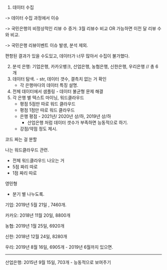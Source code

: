 1. 데이터 수집

-> 데이터 수집 과정에서 이슈

-> 국민은행의 비정상적인 리뷰 수
증거: 3월 리뷰수 비교
OR 가능하면 이전 달 리뷰 수와 비교. 

-> 국민은행 리뷰이벤트 이슈 발생, 분석 제외.

편항된 결과가 있을 수도있고, 데이터가 너무 많아서 수집이 불가했다.

2. 분석 은행: 기업은행, 카카오뱅크, 산업은행, 농협은행, 신한은행, 우리은행 // 총 6개
3. 데이터 탐색. - str, 데이터 갯수, 결측치 없는 거 확인
   - 각 은행마다의 데이터 특징 설명.
4. 전체 데이터에서 샘플링 - 데이터 불균형 문제 해결
5. 각 은행 별 텍스트 마이닝, 워드클라우드
   - 평점 5점만 따로 워드 클라우드 
   - 평점 1점만 따로 워드 클라우드
   - 은행 평점 - 2021년/ 2020년 상/하, 2019년 상/하
     - 산업은행 처럼 데이터 갯수가 부족하면 능동적으로 하기. 
   - 강점/약점 정도 제시. 



코드 짜는 걸 분할

나는 워드클라우드 관련.

- 전체 워드클라우드 나오는 거
- 5점 짜리 따로
- 1점 짜리 따로

영민형

* 분기 별 나누도록.



기업: 2019년 5월 21일 , 7460개. 

카카오: 2018년 11월 20일, 8800개

농협: 2019년 1월 25일, 6920개 

신한: 2018년 12월 24일, 8280개

우리: 2019년 8월 16일, 6905개 - 2019년 6월까지 있으면.

----------------------------------------

산업은행: 2015년 9월 15일, 703개  - 능동적으로 보여주기



 
